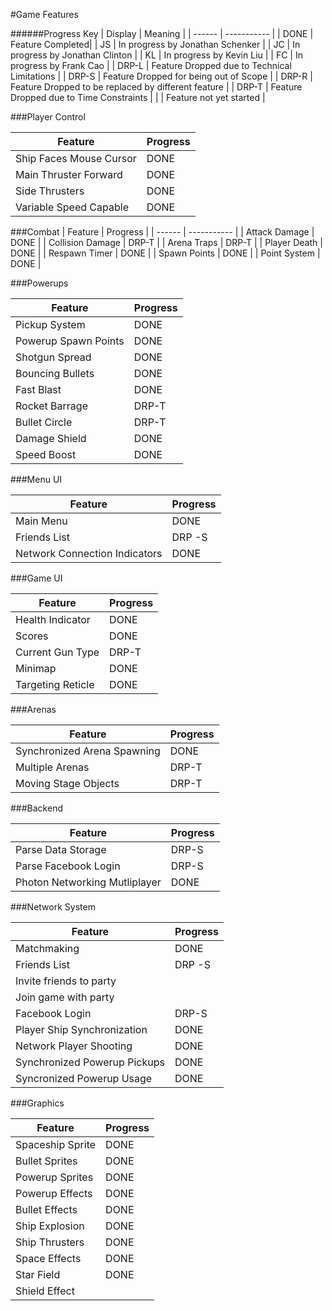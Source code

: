 #Game Features

######Progress Key
| Display | Meaning |
| ------ | ----------- |
| DONE  | Feature Completed|
| JS    | In progress by Jonathan Schenker |
| JC    | In progress by Jonathan Clinton |
| KL    | In progress by Kevin Liu |
| FC    | In progress by Frank Cao |
| DRP-L | Feature Dropped due to Technical Limitations |
| DRP-S | Feature Dropped for being out of Scope |
| DRP-R | Feature Dropped to be replaced by different feature |
| DRP-T | Feature Dropped due to Time Constraints |
|       | Feature not yet started |

###Player Control

| Feature | Progress |
| ------ | ----------- |
| Ship Faces Mouse Cursor | DONE |
| Main Thruster Forward | DONE |
| Side Thrusters | DONE |
| Variable Speed Capable | DONE |

###Combat
| Feature | Progress |
| ------ | ----------- |
| Attack Damage | DONE |
| Collision Damage | DRP-T |
| Arena Traps | DRP-T |
| Player Death | DONE |
| Respawn Timer | DONE |
| Spawn Points | DONE |
| Point System | DONE |

###Powerups

| Feature | Progress |
| ------ | ----------- |
| Pickup System | DONE |
| Powerup Spawn Points | DONE |
| Shotgun Spread | DONE |
| Bouncing Bullets | DONE |
| Fast Blast | DONE |
| Rocket Barrage | DRP-T |
| Bullet Circle | DRP-T |
| Damage Shield | DONE |
| Speed Boost | DONE | 

###Menu UI

| Feature | Progress |
| ------ | ----------- |
| Main Menu | DONE |
| Friends List | DRP -S |
| Network Connection Indicators | DONE |

###Game UI

| Feature | Progress |
| ------ | ----------- |
| Health Indicator | DONE |
| Scores | DONE |
| Current Gun Type | DRP-T |
| Minimap | DONE |
| Targeting Reticle | DONE |

###Arenas

| Feature | Progress |
| ------ | ----------- |
| Synchronized Arena Spawning | DONE |
| Multiple Arenas | DRP-T |
| Moving Stage Objects | DRP-T |

###Backend

| Feature | Progress |
| ------ | ----------- |
| Parse Data Storage | DRP-S |
| Parse Facebook Login | DRP-S |
| Photon Networking Mutliplayer | DONE |

###Network System

| Feature | Progress |
| ------ | ----------- |
| Matchmaking | DONE |
| Friends List | DRP -S |
| Invite friends to party |
| Join game with party |
| Facebook Login | DRP-S |
| Player Ship Synchronization | DONE |
| Network Player Shooting | DONE |
| Synchronized Powerup Pickups | DONE |
| Syncronized Powerup Usage | DONE |

###Graphics

| Feature | Progress |
| ------ | ----------- |
| Spaceship Sprite | DONE |
| Bullet Sprites | DONE |
| Powerup Sprites | DONE |
| Powerup Effects | DONE |
| Bullet Effects | DONE |
| Ship Explosion | DONE |
| Ship Thrusters | DONE |
| Space Effects | DONE |
| Star Field | DONE |
| Shield Effect |
